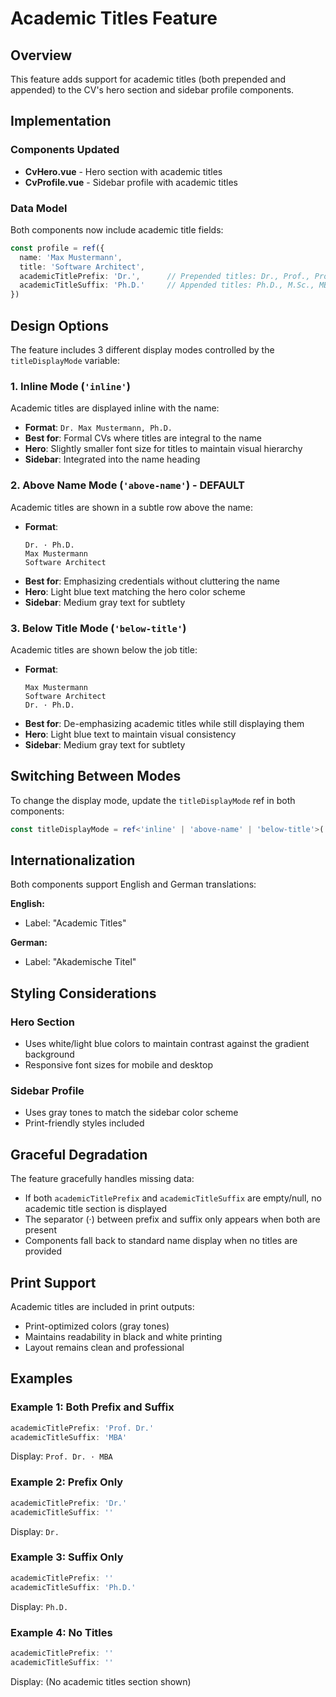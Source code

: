 # Academic Titles Feature

## Overview
This feature adds support for academic titles (both prepended and appended) to the CV's hero section and sidebar profile components.

## Implementation

### Components Updated
- **CvHero.vue** - Hero section with academic titles
- **CvProfile.vue** - Sidebar profile with academic titles

### Data Model

Both components now include academic title fields:

```typescript
const profile = ref({
  name: 'Max Mustermann',
  title: 'Software Architect',
  academicTitlePrefix: 'Dr.',      // Prepended titles: Dr., Prof., Prof. Dr.
  academicTitleSuffix: 'Ph.D.'     // Appended titles: Ph.D., M.Sc., MBA, etc.
})
```

## Design Options

The feature includes 3 different display modes controlled by the `titleDisplayMode` variable:

### 1. Inline Mode (`'inline'`)
Academic titles are displayed inline with the name:
- **Format**: `Dr. Max Mustermann, Ph.D.`
- **Best for**: Formal CVs where titles are integral to the name
- **Hero**: Slightly smaller font size for titles to maintain visual hierarchy
- **Sidebar**: Integrated into the name heading

### 2. Above Name Mode (`'above-name'`) - **DEFAULT**
Academic titles are shown in a subtle row above the name:
- **Format**:
  ```
  Dr. · Ph.D.
  Max Mustermann
  Software Architect
  ```
- **Best for**: Emphasizing credentials without cluttering the name
- **Hero**: Light blue text matching the hero color scheme
- **Sidebar**: Medium gray text for subtlety

### 3. Below Title Mode (`'below-title'`)
Academic titles are shown below the job title:
- **Format**:
  ```
  Max Mustermann
  Software Architect
  Dr. · Ph.D.
  ```
- **Best for**: De-emphasizing academic titles while still displaying them
- **Hero**: Light blue text to maintain visual consistency
- **Sidebar**: Medium gray text for subtlety

## Switching Between Modes

To change the display mode, update the `titleDisplayMode` ref in both components:

```typescript
const titleDisplayMode = ref<'inline' | 'above-name' | 'below-title'>('above-name')
```

## Internationalization

Both components support English and German translations:

**English:**
- Label: "Academic Titles"

**German:**
- Label: "Akademische Titel"

## Styling Considerations

### Hero Section
- Uses white/light blue colors to maintain contrast against the gradient background
- Responsive font sizes for mobile and desktop

### Sidebar Profile  
- Uses gray tones to match the sidebar color scheme
- Print-friendly styles included

## Graceful Degradation

The feature gracefully handles missing data:
- If both `academicTitlePrefix` and `academicTitleSuffix` are empty/null, no academic title section is displayed
- The separator (·) between prefix and suffix only appears when both are present
- Components fall back to standard name display when no titles are provided

## Print Support

Academic titles are included in print outputs:
- Print-optimized colors (gray tones)
- Maintains readability in black and white printing
- Layout remains clean and professional

## Examples

### Example 1: Both Prefix and Suffix
```typescript
academicTitlePrefix: 'Prof. Dr.'
academicTitleSuffix: 'MBA'
```
Display: `Prof. Dr. · MBA`

### Example 2: Prefix Only
```typescript
academicTitlePrefix: 'Dr.'
academicTitleSuffix: ''
```
Display: `Dr.`

### Example 3: Suffix Only
```typescript
academicTitlePrefix: ''
academicTitleSuffix: 'Ph.D.'
```
Display: `Ph.D.`

### Example 4: No Titles
```typescript
academicTitlePrefix: ''
academicTitleSuffix: ''
```
Display: (No academic titles section shown)
